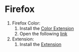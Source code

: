 # Firefox
1. Firefox Color:
   1. Install the [Color Extension](https://addons.mozilla.org/en-EN/firefox/addon/firefox-color/)
   2. Open the following [link](https://color.firefox.com/?theme=XQAAAAJIBAAAAAAAAABBqYhm849SCicxcUcPX38oKRicm6da8pKSImrjDSyiNaFkF3HcGCGiPjBp_8RFBgLraofe5dNsJeJRsvpkXAU91h7UuSqydc8gOwkTBtv50tKr2r73Lkky2JP1ryCYXJAvMB2v4dTlIoDZ-IMfz8VP_zyJOH-xx2Qavj88sIU5yLJ1KFku9JJSm1xZvwvx31H24VMAKZM-EVaCgJYZd5yDM1Ao4cK1W83dPrHKhT-HkiGlw_GhjVp0-rqrXgJ6831-f_zXw_zKrzwIOM9VEUuiitAqvWda22BOFn-vdkInlt97etP38U7eI5duKuOMW-0s9AjjROgDWzAljmKHm9us_jOrgEtAMdy2U54VDAq8IJl-qGcceYZgjeWaJyKkrHv56_B-dqA5m9B0gDMcT7aZMuFoFLF2Htv-E571G-b15NPhxEedNdbflSFTUK6Da5qtp-7fJTNuEkn5oFUcopoIhF6lbF9QfETGB3J1qQDeYremFLPu4EbyiLhXgokB1bcuMSn0hSrTyLHsTWcB6P0NkdKnUMyKcDXS7XERcMzJ-Fc7cf_3GDRa)
2. Extension:
   1. Install the [Extension](chadpuccin-green.xpi)